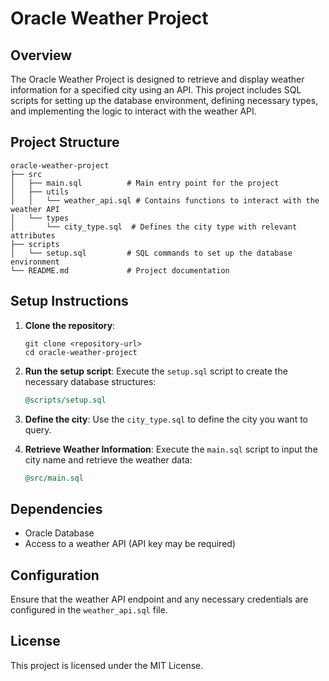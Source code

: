 # Oracle Weather Project

## Overview
The Oracle Weather Project is designed to retrieve and display weather information for a specified city using an API. This project includes SQL scripts for setting up the database environment, defining necessary types, and implementing the logic to interact with the weather API.

## Project Structure
```
oracle-weather-project
├── src
│   ├── main.sql          # Main entry point for the project
│   ├── utils
│   │   └── weather_api.sql # Contains functions to interact with the weather API
│   └── types
│       └── city_type.sql  # Defines the city type with relevant attributes
├── scripts
│   └── setup.sql         # SQL commands to set up the database environment
└── README.md             # Project documentation
```

## Setup Instructions
1. **Clone the repository**:
   ```
   git clone <repository-url>
   cd oracle-weather-project
   ```

2. **Run the setup script**:
   Execute the `setup.sql` script to create the necessary database structures:
   ```sql
   @scripts/setup.sql
   ```

3. **Define the city**:
   Use the `city_type.sql` to define the city you want to query.

4. **Retrieve Weather Information**:
   Execute the `main.sql` script to input the city name and retrieve the weather data:
   ```sql
   @src/main.sql
   ```

## Dependencies
- Oracle Database
- Access to a weather API (API key may be required)

## Configuration
Ensure that the weather API endpoint and any necessary credentials are configured in the `weather_api.sql` file.

## License
This project is licensed under the MIT License.